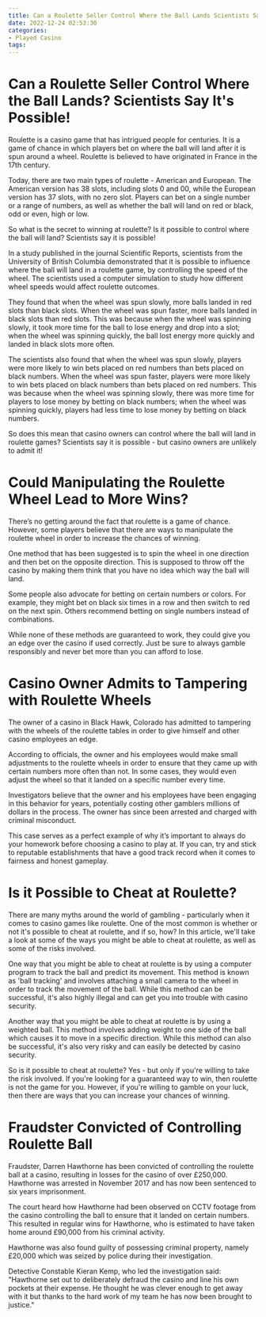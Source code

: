 ```yaml
---
title: Can a Roulette Seller Control Where the Ball Lands Scientists Say It's Possible!
date: 2022-12-24 02:53:30
categories:
- Played Casino
tags:
---
```



#  Can a Roulette Seller Control Where the Ball Lands? Scientists Say It's Possible!

Roulette is a casino game that has intrigued people for centuries. It is a game of chance in which players bet on where the ball will land after it is spun around a wheel. Roulette is believed to have originated in France in the 17th century.

Today, there are two main types of roulette - American and European. The American version has 38 slots, including slots 0 and 00, while the European version has 37 slots, with no zero slot. Players can bet on a single number or a range of numbers, as well as whether the ball will land on red or black, odd or even, high or low.

So what is the secret to winning at roulette? Is it possible to control where the ball will land? Scientists say it is possible!

In a study published in the journal Scientific Reports, scientists from the University of British Columbia demonstrated that it is possible to influence where the ball will land in a roulette game, by controlling the speed of the wheel. The scientists used a computer simulation to study how different wheel speeds would affect roulette outcomes.

They found that when the wheel was spun slowly, more balls landed in red slots than black slots. When the wheel was spun faster, more balls landed in black slots than red slots. This was because when the wheel was spinning slowly, it took more time for the ball to lose energy and drop into a slot; when the wheel was spinning quickly, the ball lost energy more quickly and landed in black slots more often.

The scientists also found that when the wheel was spun slowly, players were more likely to win bets placed on red numbers than bets placed on black numbers. When the wheel was spun faster, players were more likely to win bets placed on black numbers than bets placed on red numbers. This was because when the wheel was spinning slowly, there was more time for players to lose money by betting on black numbers; when the wheel was spinning quickly, players had less time to lose money by betting on black numbers.

So does this mean that casino owners can control where the ball will land in roulette games? Scientists say it is possible - but casino owners are unlikely to admit it!

#  Could Manipulating the Roulette Wheel Lead to More Wins? 

There’s no getting around the fact that roulette is a game of chance. However, some players believe that there are ways to manipulate the roulette wheel in order to increase the chances of winning.

One method that has been suggested is to spin the wheel in one direction and then bet on the opposite direction. This is supposed to throw off the casino by making them think that you have no idea which way the ball will land.

Some people also advocate for betting on certain numbers or colors. For example, they might bet on black six times in a row and then switch to red on the next spin. Others recommend betting on single numbers instead of combinations.

While none of these methods are guaranteed to work, they could give you an edge over the casino if used correctly. Just be sure to always gamble responsibly and never bet more than you can afford to lose.

#  Casino Owner Admits to Tampering with Roulette Wheels 

The owner of a casino in Black Hawk, Colorado has admitted to tampering with the wheels of the roulette tables in order to give himself and other casino employees an edge. 

According to officials, the owner and his employees would make small adjustments to the roulette wheels in order to ensure that they came up with certain numbers more often than not. In some cases, they would even adjust the wheel so that it landed on a specific number every time. 

Investigators believe that the owner and his employees have been engaging in this behavior for years, potentially costing other gamblers millions of dollars in the process. The owner has since been arrested and charged with criminal misconduct. 

This case serves as a perfect example of why it’s important to always do your homework before choosing a casino to play at. If you can, try and stick to reputable establishments that have a good track record when it comes to fairness and honest gameplay.

#  Is it Possible to Cheat at Roulette? 

There are many myths around the world of gambling - particularly when it comes to casino games like roulette. One of the most common is whether or not it's possible to cheat at roulette, and if so, how? In this article, we'll take a look at some of the ways you might be able to cheat at roulette, as well as some of the risks involved.

One way that you might be able to cheat at roulette is by using a computer program to track the ball and predict its movement. This method is known as 'ball tracking' and involves attaching a small camera to the wheel in order to track the movement of the ball. While this method can be successful, it's also highly illegal and can get you into trouble with casino security.

Another way that you might be able to cheat at roulette is by using a weighted ball. This method involves adding weight to one side of the ball which causes it to move in a specific direction. While this method can also be successful, it's also very risky and can easily be detected by casino security.

So is it possible to cheat at roulette? Yes - but only if you're willing to take the risk involved. If you're looking for a guaranteed way to win, then roulette is not the game for you. However, if you're willing to gamble on your luck, then there are ways that you can increase your chances of winning.

#  Fraudster Convicted of Controlling Roulette Ball

Fraudster, Darren Hawthorne has been convicted of controlling the roulette ball at a casino, resulting in losses for the casino of over £250,000. Hawthorne was arrested in November 2017 and has now been sentenced to six years imprisonment.

The court heard how Hawthorne had been observed on CCTV footage from the casino controlling the ball to ensure that it landed on certain numbers. This resulted in regular wins for Hawthorne, who is estimated to have taken home around £90,000 from his criminal activity.

Hawthorne was also found guilty of possessing criminal property, namely £20,000 which was seized by police during their investigation.

Detective Constable Kieran Kemp, who led the investigation said: "Hawthorne set out to deliberately defraud the casino and line his own pockets at their expense. He thought he was clever enough to get away with it but thanks to the hard work of my team he has now been brought to justice."